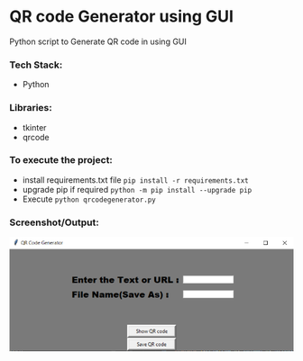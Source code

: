 # QR code Generator using GUI
Python script to Generate QR code in using GUI 

### Tech Stack:
+ Python

### Libraries:
+ tkinter
+ qrcode

### To execute the project:
+ install requirements.txt file `pip install -r requirements.txt`
+ upgrade pip if required `python -m pip install --upgrade pip`
+ Execute `python qrcodegenerator.py`

### Screenshot/Output:
![Screenshot of the Output](op1.png)
